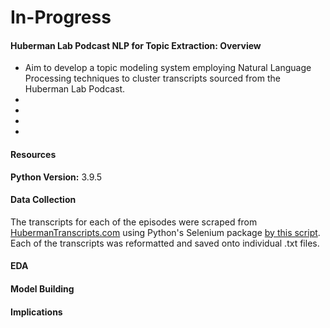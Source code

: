 # In-Progress

#### Huberman Lab Podcast NLP for Topic Extraction: Overview
- Aim to develop a topic modeling system employing Natural Language Processing techniques to cluster transcripts sourced from the Huberman Lab Podcast.
-  
-  
- 
- 




#### Resources 
**Python Version:** 3.9.5 <br>



#### Data Collection
The transcripts for each of the episodes were scraped from [HubermanTranscripts.com](https://www.hubermantranscripts.com/) using Python's Selenium package [by this script](/WebScrape.py). Each of the transcripts was reformatted and saved onto individual .txt files.



#### EDA



#### Model Building



#### Implications
